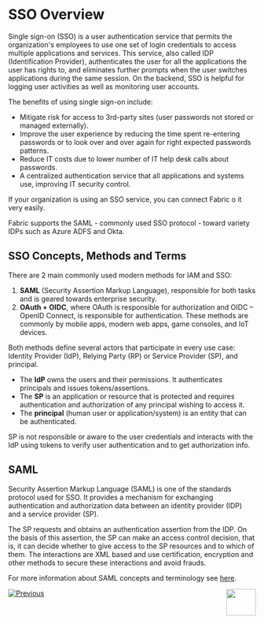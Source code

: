 # SSO Overview

Single sign-on (SSO) is a user authentication service that permits the organization's employees to use one set of login credentials to access multiple applications and services. This service, also called IDP (Identification Provider), authenticates the user for all the applications the user has rights to, and eliminates further prompts when the user switches applications during the same session. On the backend, SSO is helpful for logging user activities as well as monitoring user accounts.

The benefits of using single sign-on include: 

- Mitigate risk for access to 3rd-party sites (user passwords not stored or managed externally).
- Improve the user experience by reducing the time spent re-entering passwords or to look over and over again for right expected passwords patterns. 
- Reduce IT costs due to lower number of IT help desk calls about passwords. 
- A centralized authentication service that all applications and systems use, improving IT security control. 

If your organization is using an SSO service, you can connect Fabric o it very easily.

Fabric supports the SAML - commonly used SSO protocol - toward variety IDPs such as Azure ADFS and Okta.



## SSO Concepts, Methods and Terms

There are 2 main commonly used modern methods for IAM and SSO:

1. **SAML** (Security Assertion Markup Language), responsible for both tasks and is geared towards enterprise security.
2. **OAuth + OIDC**, where OAuth is responsible for authorization and OIDC – OpenID Connect, is responsible for authentication. These methods are commonly by mobile apps, modern web apps, game consoles, and IoT devices.

Both methods define several actors that participate in every use case: Identity Provider (IdP), Relying Party (RP) or Service Provider (SP), and principal. 

- The **IdP** owns the users and their permissions. It authenticates principals and issues tokens/assertions.
- The **SP** is an application or resource that is protected and requires authentication and authorization of any principal wishing to access it. 
- The **principal** (human user or application/system) is an entity that can be authenticated.

SP is not responsible or aware to the user credentials and interacts with the IdP using tokens to verify user authentication and to get authorization info.



## SAML

Security Assertion Markup Language (SAML) is one of the standards protocol used for SSO. It provides a mechanism for exchanging authentication and authorization data between an identity provider (IDP) and a service provider (SP). 

The SP requests and obtains an authentication assertion from the IDP. On the basis of this assertion, the SP can make an access control decision, that is, it can decide whether to give access to the SP resources and to which of them. The interactions are XML based and use certification, encryption and other methods to secure these interactions and avoid frauds.

For more information about SAML concepts and terminology see [here]().





[![Previous](/articles/images/Previous.png)](/articles/26_fabric_security/06_data_masking.md)[<img align="right" width="60" height="54" src="/articles/images/Next.png">](/articles/26_fabric_security/05_fabric_webservices_security.md)